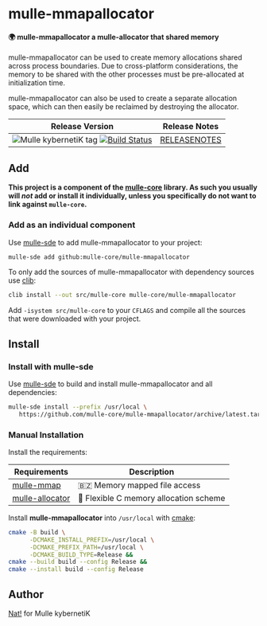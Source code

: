 # mulle-mmapallocator

#### 🌍 mulle-mmapallocator a mulle-allocator that shared memory

mulle-mmapallocator can be used to create memory allocations shared across
process boundaries. Due to cross-platform considerations, the memory to be
shared with the other processes must be pre-allocated at initialization time.

mulle-mmapallocator can also be used to create a separate allocation
space, which can then easily be reclaimed by destroying the allocator.


| Release Version                                       | Release Notes
|-------------------------------------------------------|--------------
| ![Mulle kybernetiK tag](https://img.shields.io/github/tag/mulle-core/mulle-mmapallocator.svg?branch=release) [![Build Status](https://github.com/mulle-core/mulle-mmapallocator/workflows/CI/badge.svg?branch=release)](//github.com/mulle-core/mulle-mmapallocator/actions)| [RELEASENOTES](RELEASENOTES.md) |







## Add

**This project is a component of the [mulle-core](//github.com/mulle-core/mulle-core) library. As such you usually will *not* add or install it
individually, unless you specifically do not want to link against
`mulle-core`.**


### Add as an individual component

Use [mulle-sde](//github.com/mulle-sde) to add mulle-mmapallocator to your project:

``` sh
mulle-sde add github:mulle-core/mulle-mmapallocator
```

To only add the sources of mulle-mmapallocator with dependency
sources use [clib](https://github.com/clibs/clib):


``` sh
clib install --out src/mulle-core mulle-core/mulle-mmapallocator
```

Add `-isystem src/mulle-core` to your `CFLAGS` and compile all the sources that were downloaded with your project.


## Install

### Install with mulle-sde

Use [mulle-sde](//github.com/mulle-sde) to build and install mulle-mmapallocator and all dependencies:

``` sh
mulle-sde install --prefix /usr/local \
   https://github.com/mulle-core/mulle-mmapallocator/archive/latest.tar.gz
```

### Manual Installation

Install the requirements:

| Requirements                                 | Description
|----------------------------------------------|-----------------------
| [mulle-mmap](https://github.com/mulle-core/mulle-mmap)             | 🇧🇿 Memory mapped file access
| [mulle-allocator](https://github.com/mulle-c/mulle-allocator)             | 🔄 Flexible C memory allocation scheme

Install **mulle-mmapallocator** into `/usr/local` with [cmake](https://cmake.org):

``` sh
cmake -B build \
      -DCMAKE_INSTALL_PREFIX=/usr/local \
      -DCMAKE_PREFIX_PATH=/usr/local \
      -DCMAKE_BUILD_TYPE=Release &&
cmake --build build --config Release &&
cmake --install build --config Release
```

## Author

[Nat!](https://mulle-kybernetik.com/weblog) for Mulle kybernetiK


